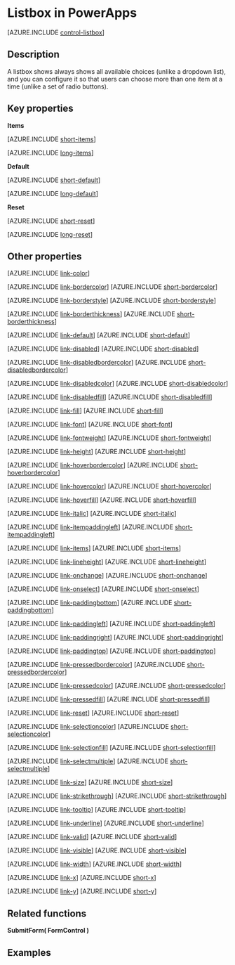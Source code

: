 <properties
    pageTitle="Listbox control: reference | Microsoft PowerApps"
    description="Information, including properties and examples, about the listbox control"
    services=""
    suite="powerapps"
    documentationCenter="na"
    authors="aftowen"
    manager="erikre"
    editor=""
    tags=""/>

<tags
   ms.service="powerapps"
   ms.devlang="na"
   ms.topic="article"
   ms.tgt_pltfrm="na"
   ms.workload="na"
   ms.date="02/12/2016"
   ms.author="anneta"/>

# Listbox in PowerApps #
[AZURE.INCLUDE [control-listbox](../../includes/control-listbox.md)]

## Description ##
A listbox shows always shows all available choices (unlike a dropdown list), and you can configure it so that users can choose more than one item at a time (unlike a set of radio buttons).

## Key properties ##
**Items**

[AZURE.INCLUDE [short-items](../../includes/short-items.md)]

[AZURE.INCLUDE [long-items](../../includes/long-items.md)]

**Default**

[AZURE.INCLUDE [short-default](../../includes/short-default.md)]

[AZURE.INCLUDE [long-default](../../includes/long-default.md)]

**Reset**

[AZURE.INCLUDE [short-reset](../../includes/short-reset.md)]

[AZURE.INCLUDE [long-reset](../../includes/long-reset.md)]

## Other properties ##
[AZURE.INCLUDE [link-color](../../includes/link-color.md)]

[AZURE.INCLUDE [link-bordercolor](../../includes/link-bordercolor.md)]
[AZURE.INCLUDE [short-bordercolor](../../includes/short-bordercolor.md)]

[AZURE.INCLUDE [link-borderstyle](../../includes/link-borderstyle.md)]
[AZURE.INCLUDE [short-borderstyle](../../includes/short-borderstyle.md)]

[AZURE.INCLUDE [link-borderthickness](../../includes/link-borderthickness.md)]
[AZURE.INCLUDE [short-borderthickness](../../includes/short-borderthickness.md)]

[AZURE.INCLUDE [link-default](../../includes/link-default.md)]
[AZURE.INCLUDE [short-default](../../includes/short-default.md)]

[AZURE.INCLUDE [link-disabled](../../includes/link-disabled.md)]
[AZURE.INCLUDE [short-disabled](../../includes/short-disabled.md)]

[AZURE.INCLUDE [link-disabledbordercolor](../../includes/link-disabledbordercolor.md)]
[AZURE.INCLUDE [short-disabledbordercolor](../../includes/short-disabledbordercolor.md)]

[AZURE.INCLUDE [link-disabledcolor](../../includes/link-disabledcolor.md)]
[AZURE.INCLUDE [short-disabledcolor](../../includes/short-disabledcolor.md)]

[AZURE.INCLUDE [link-disabledfill](../../includes/link-disabledfill.md)]
[AZURE.INCLUDE [short-disabledfill](../../includes/short-disabledfill.md)]

[AZURE.INCLUDE [link-fill](../../includes/link-fill.md)]
[AZURE.INCLUDE [short-fill](../../includes/short-fill.md)]

[AZURE.INCLUDE [link-font](../../includes/link-font.md)]
[AZURE.INCLUDE [short-font](../../includes/short-font.md)]

[AZURE.INCLUDE [link-fontweight](../../includes/link-fontweight.md)]
[AZURE.INCLUDE [short-fontweight](../../includes/short-fontweight.md)]

[AZURE.INCLUDE [link-height](../../includes/link-height.md)]
[AZURE.INCLUDE [short-height](../../includes/short-height.md)]

[AZURE.INCLUDE [link-hoverbordercolor](../../includes/link-hoverbordercolor.md)]
[AZURE.INCLUDE [short-hoverbordercolor](../../includes/short-hoverbordercolor.md)]

[AZURE.INCLUDE [link-hovercolor](../../includes/link-hovercolor.md)]
[AZURE.INCLUDE [short-hovercolor](../../includes/short-hovercolor.md)]

[AZURE.INCLUDE [link-hoverfill](../../includes/link-hoverfill.md)]
[AZURE.INCLUDE [short-hoverfill](../../includes/short-hoverfill.md)]

[AZURE.INCLUDE [link-italic](../../includes/link-italic.md)]
[AZURE.INCLUDE [short-italic](../../includes/short-italic.md)]

[AZURE.INCLUDE [link-itempaddingleft](../../includes/link-itempaddingleft.md)]
[AZURE.INCLUDE [short-itempaddingleft](../../includes/short-itempaddingleft.md)]

[AZURE.INCLUDE [link-items](../../includes/link-items.md)]
[AZURE.INCLUDE [short-items](../../includes/short-items.md)]

[AZURE.INCLUDE [link-lineheight](../../includes/link-lineheight.md)]
[AZURE.INCLUDE [short-lineheight](../../includes/short-lineheight.md)]

[AZURE.INCLUDE [link-onchange](../../includes/link-onchange.md)]
[AZURE.INCLUDE [short-onchange](../../includes/short-onchange.md)]

[AZURE.INCLUDE [link-onselect](../../includes/link-onselect.md)]
[AZURE.INCLUDE [short-onselect](../../includes/short-onselect.md)]

[AZURE.INCLUDE [link-paddingbottom](../../includes/link-paddingbottom.md)]
[AZURE.INCLUDE [short-paddingbottom](../../includes/short-paddingbottom.md)]

[AZURE.INCLUDE [link-paddingleft](../../includes/link-paddingleft.md)]
[AZURE.INCLUDE [short-paddingleft](../../includes/short-paddingleft.md)]

[AZURE.INCLUDE [link-paddingright](../../includes/link-paddingright.md)]
[AZURE.INCLUDE [short-paddingright](../../includes/short-paddingright.md)]

[AZURE.INCLUDE [link-paddingtop](../../includes/link-paddingtop.md)]
[AZURE.INCLUDE [short-paddingtop](../../includes/short-paddingtop.md)]

[AZURE.INCLUDE [link-pressedbordercolor](../../includes/link-pressedbordercolor.md)]
[AZURE.INCLUDE [short-pressedbordercolor](../../includes/short-pressedbordercolor.md)]

[AZURE.INCLUDE [link-pressedcolor](../../includes/link-pressedcolor.md)]
[AZURE.INCLUDE [short-pressedcolor](../../includes/short-pressedcolor.md)]

[AZURE.INCLUDE [link-pressedfill](../../includes/link-pressedfill.md)]
[AZURE.INCLUDE [short-pressedfill](../../includes/short-pressedfill.md)]

[AZURE.INCLUDE [link-reset](../../includes/link-reset.md)]
[AZURE.INCLUDE [short-reset](../../includes/short-reset.md)]

[AZURE.INCLUDE [link-selectioncolor](../../includes/link-selectioncolor.md)]
[AZURE.INCLUDE [short-selectioncolor](../../includes/short-selectioncolor.md)]

[AZURE.INCLUDE [link-selectionfill](../../includes/link-selectionfill.md)]
[AZURE.INCLUDE [short-selectionfill](../../includes/short-selectionfill.md)]

[AZURE.INCLUDE [link-selectmultiple](../../includes/link-selectmultiple.md)]
[AZURE.INCLUDE [short-selectmultiple](../../includes/short-selectmultiple.md)]

[AZURE.INCLUDE [link-size](../../includes/link-size.md)]
[AZURE.INCLUDE [short-size](../../includes/short-size.md)]

[AZURE.INCLUDE [link-strikethrough](../../includes/link-strikethrough.md)]
[AZURE.INCLUDE [short-strikethrough](../../includes/short-strikethrough.md)]

[AZURE.INCLUDE [link-tooltip](../../includes/link-tooltip.md)]
[AZURE.INCLUDE [short-tooltip](../../includes/short-tooltip.md)]

[AZURE.INCLUDE [link-underline](../../includes/link-underline.md)]
[AZURE.INCLUDE [short-underline](../../includes/short-underline.md)]

[AZURE.INCLUDE [link-valid](../../includes/link-valid.md)]
[AZURE.INCLUDE [short-valid](../../includes/short-valid.md)]

[AZURE.INCLUDE [link-visible](../../includes/link-visible.md)]
[AZURE.INCLUDE [short-visible](../../includes/short-visible.md)]

[AZURE.INCLUDE [link-width](../../includes/link-width.md)]
[AZURE.INCLUDE [short-width](../../includes/short-width.md)]

[AZURE.INCLUDE [link-x](../../includes/link-x.md)]
[AZURE.INCLUDE [short-x](../../includes/short-x.md)]

[AZURE.INCLUDE [link-y](../../includes/link-y.md)]
[AZURE.INCLUDE [short-y](../../includes/short-y.md)]

## Related functions ##

**SubmitForm( FormControl )**

## Examples ##
